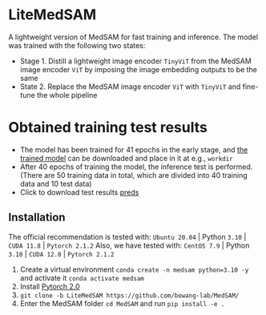 # LiteMedSAM

A lightweight version of MedSAM for fast training and inference. The model was trained with the following two states:

- Stage 1. Distill a lightweight image encoder `TinyViT` from the MedSAM image encoder `ViT` by imposing the image embedding outputs to be the same
- State 2. Replace the MedSAM image encoder `ViT` with `TinyViT` and fine-tune the whole pipeline

# Obtained training test results

- The model has been trained for 41 epochs in the early stage, and [the trained model](https://pan.baidu.com/s/1FFH9ykyp1lDzwhjD7-clyQ?pwd=1111) can be downloaded and place in  it at e.g., `workdir`
- After 40 epochs of training the model, the inference test is performed. (There are 50 training data in total, which are divided into 40 training data and 10 test data)
- Click to download test results [preds](https://pan.baidu.com/s/1Sm7WObAORZ2HM4KDOiSKoA?pwd=1111)


## Installation

The official recommendation is tested with: `Ubuntu 20.04` | Python `3.10` | `CUDA 11.8` | `Pytorch 2.1.2`
Also, we have tested with: `CentOS 7.9` | Python `3.10` | `CUDA 12.0` | `Pytorch 2.1.2`

1. Create a virtual environment `conda create -n medsam python=3.10 -y` and activate it `conda activate medsam`
2. Install [Pytorch 2.0](https://pytorch.org/get-started/locally/)
3. `git clone -b LiteMedSAM https://github.com/bowang-lab/MedSAM/`
4. Enter the MedSAM folder `cd MedSAM` and run `pip install -e .`






